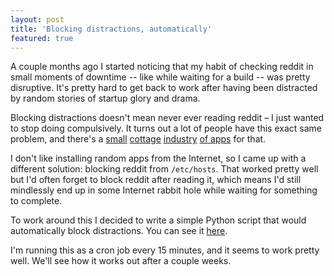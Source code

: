 ```yaml
---
layout: post
title: 'Blocking distractions, automatically'
featured: true
---
```

A couple months ago I started noticing that my habit of checking reddit in small moments of downtime -- like while waiting for a build -- was pretty disruptive. It's pretty hard to get back to work after having been distracted by random stories of startup glory and drama.

Blocking distractions doesn't mean never ever reading reddit – I just wanted to stop doing compulsively. It turns out a lot of people have this exact same problem, and there's a [small](https://www.rescuetime.com/) [cottage](https://heyfocus.com/) [industry](https://selfcontrolapp.com/) [of apps](https://freedom.to) for that.

I don't like installing random apps from the Internet, so I came up with a different solution: blocking reddit from `/etc/hosts`. That worked pretty well but I'd often forget to block reddit after reading it, which means I'd still mindlessly end up in some Internet rabbit hole while waiting for something to complete.

To work around this I decided to write a simple Python script that would automatically block distractions. You can see it [here](https://raw.githubusercontent.com/khamidou/dotfiles/master/bin/block-distractions).

I'm running this as a cron job every 15 minutes, and it seems to work pretty well. We'll see how it works out after a couple weeks.

[^friction]: What I like the most about this approach is its friction. If I want to unblock reddit, for example, I have to login as root, open the file, comment out the entry and then quit. That's a lot of steps just for checking out reddit!

    It's also something I have to do over and over because the computer keeps resetting the file.


